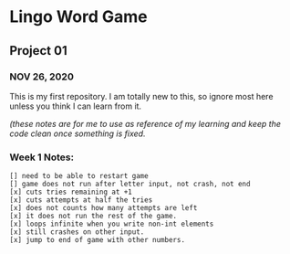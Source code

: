  # Lingo Word Game
 ## Project 01
 ### NOV 26, 2020

This is my first repository. I am totally new to this, so ignore most here unless you think I can learn from it.


*(these notes are for me to use as reference of my learning and keep the code clean once something is fixed.*

### Week 1 Notes:

	[] need to be able to restart game
	[] game does not run after letter input, not crash, not end
	[x] cuts tries remaining at +1
	[x] cuts attempts at half the tries
	[x] does not counts how many attempts are left
	[x] it does not run the rest of the game.
	[x] loops infinite when you write non-int elements
	[x] still crashes on other input.
	[x] jump to end of game with other numbers.
